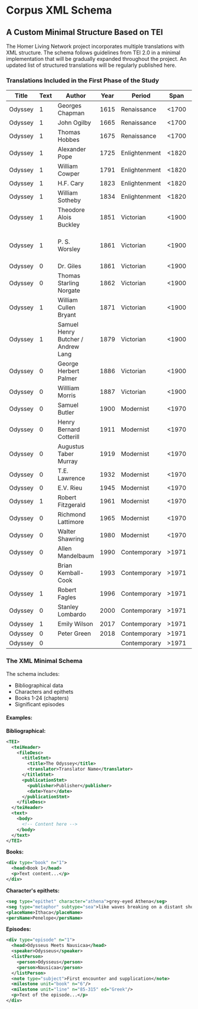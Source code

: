 # Corpus XML Schema
## A Custom Minimal Structure Based on TEI

The Homer Living Network project incorporates multiple translations with XML structure. The schema follows guidelines from TEI 2.0 in a minimal implementation that will be gradually expanded throughout the project. An updated list of structured translations will be regularly published here.

### Translations Included in the First Phase of the Study

| Title    | Text | Author                          | Year | Period        | Span    | Verse | Publisher                    | Edition | Source   | Language | Country | Reception |
|----------|------|----------------------------------|------|---------------|---------|-------|------------------------------|---------|----------|----------|---------|-----------|
| Odyssey  | 1    | Georges Chapman                 | 1615 | Renaissance   | <1700   | TRUE  | First                        | Gutemberg | English  | England  | Positive |
| Odyssey  | 1    | John Ogilby                     | 1665 | Renaissance   | <1700   |       |                              |         |          |          |         |
| Odyssey  | 1    | Thomas Hobbes                   | 1675 | Renaissance   | <1700   |       |                              |         |          |          |         |
| Odyssey  | 1    | Alexander Pope                  | 1725 | Enlightenment | <1820   |       |                              |         |          |          |         |
| Odyssey  | 1    | William Cowper                  | 1791 | Enlightenment | <1820   |       |                              |         |          |          |         |
| Odyssey  | 1    | H.F. Cary                       | 1823 | Enlightenment | <1820   |       |                              |         |          |          |         |
| Odyssey  | 1    | William Sotheby                 | 1834 | Enlightenment | <1820   |       |                              |         |          |          |         |
| Odyssey  | 1    | Theodore Alois Buckley          | 1851 | Victorian     | <1900   |       |                              |         |          |          |         |
| Odyssey  | 1    | P. S. Worsley                   | 1861 | Victorian     | <1900   | TRUE  | Edinburgh, W. Blackwood & Sons | First    | English  | England  | Positive |
| Odyssey  | 0    | Dr. Giles                       | 1861 | Victorian     | <1900   |       |                              |         |          |          |         |
| Odyssey  | 0    | Thomas Starling Norgate         | 1862 | Victorian     | <1900   |       |                              |         |          |          |         |
| Odyssey  | 1    | William Cullen Bryant           | 1871 | Victorian     | <1900   |       |                              |         |          |          |         |
| Odyssey  | 1    | Samuel Henry Butcher / Andrew Lang | 1879 | Victorian  | <1900   |       |                              |         |          |          |         |
| Odyssey  | 0    | George Herbert Palmer           | 1886 | Victorian     | <1900   |       |                              |         |          |          |         |
| Odyssey  | 0    | Willliam Morris                 | 1887 | Victorian     | <1900   |       |                              |         |          |          |         |
| Odyssey  | 0    | Samuel Butler                   | 1900 | Modernist     | <1970   |       |                              |         |          |          |         |
| Odyssey  | 0    | Henry Bernard Cotterill         | 1911 | Modernist     | <1970   |       |                              |         |          |          |         |
| Odyssey  | 0    | Augustus Taber Murray           | 1919 | Modernist     | <1970   |       |                              |         |          |          |         |
| Odyssey  | 0    | T.E. Lawrence                   | 1932 | Modernist     | <1970   |       |                              |         |          |          |         |
| Odyssey  | 0    | E.V. Rieu                       | 1945 | Modernist     | <1970   |       |                              |         |          |          |         |
| Odyssey  | 1    | Robert Fitzgerald               | 1961 | Modernist     | <1970   |       |                              |         |          |          |         |
| Odyssey  | 0    | Richmond Lattimore              | 1965 | Modernist     | <1970   |       |                              |         |          |          |         |
| Odyssey  | 0    | Walter Shawring                 | 1980 | Modernist     | <1970   | prose |                              |         |          |          |         |
| Odyssey  | 0    | Allen Mandelbaum                | 1990 | Contemporary  | >1971   | blank verse |                        |         |          |          |         |
| Odyssey  | 0    | Brian Kemball-Cook              | 1993 | Contemporary  | >1971   |       |                              |         |          |          |         |
| Odyssey  | 1    | Robert Fagles                   | 1996 | Contemporary  | >1971   |       |                              |         |          |          |         |
| Odyssey  | 0    | Stanley Lombardo                | 2000 | Contemporary  | >1971   | verse |                              |         |          |          |         |
| Odyssey  | 1    | Emily Wilson                    | 2017 | Contemporary  | >1971   |       |                              |         |          |          |         |
| Odyssey  | 0    | Peter Green                     | 2018 | Contemporary  | >1971   |       |                              |         |          |          |         |
| Odyssey  | 0    |                                  |      | Contemporary  | >1971   |       |                              |         |          |          |         |

### The XML Minimal Schema

The schema includes:
- Bibliographical data
- Characters and epithets
- Books 1-24 (chapters)
- Significant episodes

#### Examples:

**Bibliographical:**
```xml
<TEI>
  <teiHeader>
    <fileDesc>
      <titleStmt>
        <title>The Odyssey</title>
        <translator>Translator Name</translator>
      </titleStmt>
      <publicationStmt>
        <publisher>Publisher</publisher>
        <date>Year</date>
      </publicationStmt>
    </fileDesc>
  </teiHeader>
  <text>
    <body>
      <!-- Content here -->
    </body>
  </text>
</TEI>
```

**Books:**
```xml
<div type="book" n="1">
  <head>Book 1</head>
  <p>Text content...</p>
</div>
```

**Character's epithets:**
```xml
<seg type="epithet" character="athena">grey-eyed Athena</seg>
<seg type="metaphor" subtype="sea">like waves breaking on a distant shore</seg>
<placeName>Ithaca</placeName>
<persName>Penelope</persName>
```

**Episodes:**
```xml
<div type="episode" n="1">
  <head>Odysseus Meets Nausicaa</head>
  <speaker>Odysseus</speaker>
  <listPerson>
    <person>Odysseus</person>
    <person>Nausicaa</person>
  </listPerson>
  <note type="subject">First encounter and supplication</note>
  <milestone unit="book" n="6"/>
  <milestone unit="line" n="85-315" ed="Greek"/>
  <p>Text of the episode...</p>
</div>
```